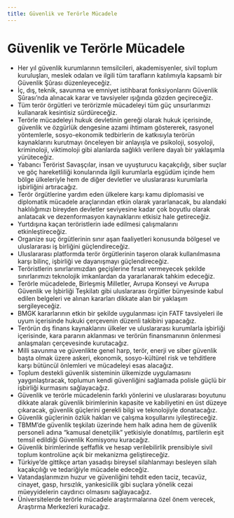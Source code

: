 ```yaml
---
title: Güvenlik ve Terörle Mücadele
---
```


Güvenlik ve Terörle Mücadele
===

* Her yıl güvenlik kurumlarının temsilcileri, akademisyenler, sivil toplum kuruluşları, meslek odaları ve ilgili tüm tarafların katılımıyla kapsamlı bir Güvenlik Şûrası düzenleyeceğiz.
* İç, dış, teknik, savunma ve emniyet istihbarat fonksiyonlarını Güvenlik Şûrası’nda alınacak karar ve tavsiyeler ışığında gözden geçireceğiz.
* Tüm terör örgütleri ve terörizmle mücadeleyi tüm güç unsurlarımızı kullanarak kesintisiz sürdüreceğiz.
* Terörle mücadeleyi hukuk devletinin gereği olarak hukuk içerisinde, güvenlik ve özgürlük dengesine azami ihtimam göstererek, rasyonel yöntemlerle, sosyo-ekonomik tedbirlerin de katkısıyla terörün kaynaklarını kurutmayı önceleyen bir anlayışla ve psikoloji, sosyoloji, kriminoloji, viktimoloji gibi alanlarda sağlıklı verilere dayalı bir yaklaşımla yürüteceğiz.
* Yabancı Terörist Savaşçılar, insan ve uyuşturucu kaçakçılığı, siber suçlar ve göç hareketliliği konularında ilgili kurumlarla eşgüdüm içinde hem bölge ülkeleriyle hem de diğer devletler ve uluslararası kurumlarla işbirliğini artıracağız.
* Terör örgütlerine yardım eden ülkelere karşı kamu diplomasisi ve diplomatik mücadele araçlarından etkin olarak yararlanacak, bu alandaki haklılığımızı bireyden devletler seviyesine kadar çok boyutlu olarak anlatacak ve dezenformasyon kaynaklarını etkisiz hale getireceğiz.
* Yurtdışına kaçan teröristlerin iade edilmesi çalışmalarını etkinleştireceğiz.
* Organize suç örgütlerinin sınır aşan faaliyetleri konusunda bölgesel ve uluslararası iş birliğini güçlendireceğiz.
* Uluslararası platformda terör örgütlerinin taşeron olarak kullanılmasına karşı bilinç, işbirliği ve dayanışmayı güçlendireceğiz.
* Teröristlerin sınırlarımızdan geçişlerine fırsat vermeyecek şekilde sınırlarımızı teknolojik imkanlardan da yararlanarak tahkim edeceğiz.
* Terörle mücadelede, Birleşmiş Milletler, Avrupa Konseyi ve Avrupa Güvenlik ve İşbirliği Teşkilatı gibi uluslararası örgütler bünyesinde kabul edilen belgeleri ve alınan kararları dikkate alan bir yaklaşım sergileyeceğiz.
* BMGK kararlarının etkin bir şekilde uygulanması için FATF tavsiyeleri ile uyum içerisinde hukuki çerçevenin düzenli takibini yapacağız.
* Terörün dış finans kaynaklarını ülkeler ve uluslararası kurumlarla işbirliği içerisinde, kara paranın aklanması ve terörün finansmanının önlenmesi anlaşmaları çerçevesinde kurutacağız.
* Milli savunma ve güvenlikte genel harp, terör, enerji ve siber güvenlik başta olmak üzere askeri, ekonomik, sosyo-kültürel risk ve tehditlere karşı bütüncül önlemleri ve mücadeleyi esas alacağız.
* Toplum destekli güvenlik sisteminin ülkemizde uygulamasını yaygınlaştıracak, toplumun kendi güvenliğini sağlamada polisle güçlü bir işbirliği kurmasını sağlayacağız.
* Güvenlik ve terörle mücadelenin farklı yönlerini ve uluslararası boyutunu dikkate alarak güvenlik birimlerinin kapasite ve kabiliyetini en üst düzeye çıkaracak, güvenlik güçlerini gerekli bilgi ve teknolojiyle donatacağız.
* Güvenlik güçlerinin özlük hakları ve çalışma koşullarını iyileştireceğiz.
* TBMM’de güvenlik teşkilatı üzerinde hem halk adına hem de güvenlik personeli adına “kamusal denetçilik” yetkisiyle donatılmış, partilerin eşit temsil edildiği Güvenlik Komisyonu kuracağız.
* Güvenlik birimlerinde şeffaflık ve hesap verilebilirlik prensibiyle sivil toplum kontrolüne açık bir mekanizma geliştireceğiz.
* Türkiye’de gittikçe artan yasadışı bireysel silahlanmayı besleyen silah kaçakçılığı ve tedariğiyle mücadele edeceğiz.
* Vatandaşlarımızın huzur ve güvenliğini tehdit eden taciz, tecavüz, cinayet, gasp, hırsızlık, yankesicilik gibi suçlara yönelik cezai müeyyidelerin caydırıcı olmasını sağlayacağız.
* Üniversitelerde terörle mücadele araştırmalarına özel önem verecek, Araştırma Merkezleri kuracağız.